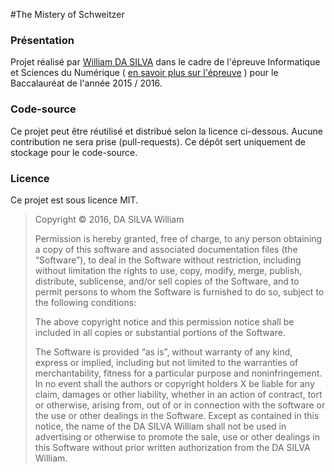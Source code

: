 #The Mistery of Schweitzer

### Présentation
Projet réalisé par [William DA SILVA](http://www.williamdasilva.fr) dans le cadre de l'épreuve Informatique et Sciences du Numérique ( [en savoir plus sur l'épreuve](http://eduscol.education.fr/cid60671/ressources-isn.html) ) pour le Baccalauréat de l'année 2015 / 2016.

### Code-source
Ce projet peut être réutilisé et distribué selon la licence ci-dessous.
Aucune contribution ne sera prise (pull-requests). Ce dépôt sert uniquement de stockage pour le code-source.
 

### Licence
Ce projet est sous licence MIT.

> Copyright © 2016, DA SILVA William
> 
> Permission is hereby granted, free of charge, to any person obtaining
> a copy of this software and associated documentation files (the
> “Software”), to deal in the Software without restriction, including
> without limitation the rights to use, copy, modify, merge, publish,
> distribute, sublicense, and/or sell copies of the Software, and to
> permit persons to whom the Software is furnished to do so, subject to
> the following conditions:
> 
> The above copyright notice and this permission notice shall be
> included in all copies or substantial portions of the Software.
> 
> The Software is provided “as is”, without warranty of any kind,
> express or implied, including but not limited to the warranties of
> merchantability, fitness for a particular purpose and noninfringement.
> In no event shall the authors or copyright holders X be liable for any
> claim, damages or other liability, whether in an action of contract,
> tort or otherwise, arising from, out of or in connection with the
> software or the use or other dealings in the Software. Except as
> contained in this notice, the name of the DA SILVA William shall
> not be used in advertising or otherwise to promote the sale, use or
> other dealings in this Software without prior written authorization
> from the DA SILVA William.
